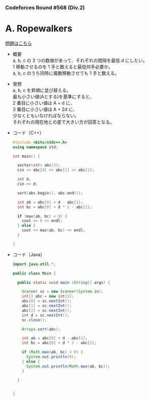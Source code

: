 ### Codeforces Round #568 (Div.2)

# A. Ropewalkers

  [問題はこちら](https://codeforces.com/problemset/problem/1185/A)
  
- 概要<br>
  a, b, c の 3 つの数値があって、それぞれの間隔を最低 d にしたい。<br>
  1 移動させるのを 1 手と数えると最低何手必要か。<br>
  a, b, c のうち同時に複数移動させても 1 手と数える。
  
  
- 発想<br>
  a, b, c を昇順に並び替える。<br>
  最も小さい値(Aとする)を基準にすると、<br>
  2 番目に小さい値は A + d に、<br>
  3 番目に小さい値は A + 2d に、<br>
  少なくともいなければならない。<br>
  それぞれの現在地との差で大きい方が回答となる。
  
  
- コード（C++）

  ```cpp
  #include <bits/stdc++.h>
  using namespace std;

  int main() {

    vector<int> abc(3);
    cin >> abc[0] >> abc[1] >> abc[2];

    int d;
    cin >> d;

    sort(abc.begin(), abc.end());

    int ab = abc[0] + d - abc[1];
    int bc = abc[0] + d * 2 - abc[2];

    if (max(ab, bc) < 0) {
      cout << 0 << endl;
    } else {
      cout << max(ab, bc) << endl;
    }

  }
  ```
  
- コード（Java）

  ```java
  import java.util.*;

  public class Main {

    public static void main (String[] args) {

      Scanner sc = new Scanner(System.in);
      int[] abc = new int[3];
      abc[0] = sc.nextInt();
      abc[1] = sc.nextInt();
      abc[2] = sc.nextInt();
      int d = sc.nextInt();
      sc.close();

      Arrays.sort(abc);

      int ab = abc[0] + d - abc[1];
      int bc = abc[0] + d * 2 - abc[2];

      if (Math.max(ab, bc) < 0) {
        System.out.println(0);
      } else {
        System.out.println(Math.max(ab, bc));
      }

    }


  }
  ```
    